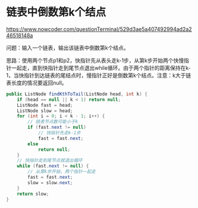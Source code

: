 # 链表中倒数第k个结点
https://www.nowcoder.com/questionTerminal/529d3ae5a407492994ad2a246518148a

问题：输入一个链表，输出该链表中倒数第k个结点。

思路：使用两个节点p1和p2，快指针先从表头走k-1步，从第k步开始两个快慢指针一起走，直到快指针走到尾节点退出while循环。由于两个指针的距离保持在k-1，当快指针到达链表的尾结点时，慢指针正好是倒数第k个结点。注意：k大于链表长度的情况要返回null。

```java
public ListNode findKthToTail(ListNode head, int k) {
    if (head == null || k < 1) return null;
    ListNode fast = head;
    ListNode slow = head;
    for (int i = 0; i < k - 1; i++) {
        // 链表节点数可能小于k
        if (fast.next != null)
            // 快指针先走k-1步
            fast = fast.next;
        else
            return null;
    }
    // 快指针走到尾节点就退出循环
    while (fast.next != null) {
        // 从第k步开始，两个指针一起走
        fast = fast.next;
        slow = slow.next;
    }
    return slow;
}
```